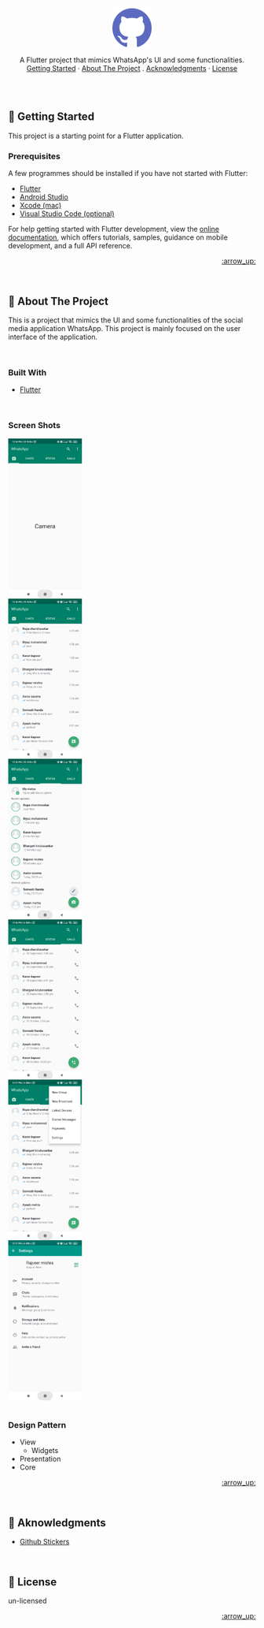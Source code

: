 <div id="top"></div>

<br /><br />

<div align="center">
  <a href="">
    <img src="screenshots/github.png" alt="Logo" width="80" height="80">
  </a>

  
  <p align="center">
    A Flutter project that mimics WhatsApp's UI and some functionalities.
    <br />
    <a href="#getting_started">Getting Started</a>
    ·
    <a href="#about_project">About The Project</a>
    .
    <a href="#acknowledgments">Acknowledgments</a>
    ·
    <a href="#license">License</a>
  </p>
</div>
<br />


<br />
<!-- GETTING STARTED -->
<div id="getting_started"></div>

## :rocket: Getting Started

This project is a starting point for a Flutter application.

### Prerequisites

A few programmes should be installed if you have not started with Flutter:

- [Flutter](https://docs.flutter.dev/get-started/install)
- [Android Studio](https://developer.android.com/studio)
- [Xcode (mac)](https://developer.apple.com/xcode/resources/)
- [Visual Studio Code (optional)](https://code.visualstudio.com/Download)

For help getting started with Flutter development, view the
[online documentation](https://docs.flutter.dev/), which offers tutorials,
samples, guidance on mobile development, and a full API reference.

<p align="right"><a href="#top"> :arrow_up: </a></p>

<br />
<!-- ABOUT THE PROJECT -->
<div id="about_project"></div>

## :blue_book: About The Project

This is a project that mimics the UI and some functionalities of the social media application WhatsApp. This project is mainly focused on the user interface of the application.

<br />

### Built With

- [Flutter](https://docs.flutter.dev/get-started/codelab)


<br />

### Screen Shots

<div style="display:grid">
    <img style="width: 150px" src="screenshots/camera.jpg" alt="camera screen" title="camera screen">
    <img style="width: 150px" src="screenshots/chats.jpg" alt="chat screen" title="chat screen">
    <img style="width: 150px" src="screenshots/status.jpg" alt="status screen" title="status screen">
    <img style="width: 150px" src="screenshots/calls.jpg" alt="calls screen" title="calls screen">
    <img style="width: 150px" src="screenshots/popmenu.jpg" alt="popmenu screen" title="popmenu screen">
    <img style="width: 150px" src="screenshots/setings.jpg" alt="settings screen" title="settings screen">
</div>


<br />

### Design Pattern

- View
  - Widgets
- Presentation
- Core

<p align="right"><a href="#top"> :arrow_up: </a></p>



<br />
<!-- ACKNOWLEDGMENTS -->
<div id="acknowledgments"></div>

## :smiling_face_with_three_hearts: Aknowledgments

- [Github Stickers](https://github.com/ikatyang/emoji-cheat-sheet/blob/master/README.md)



<br />
<!-- LICENSE -->
<div id="license"></div>

## :page_with_curl: License

un-licensed

<p align="right"><a href="#top"> :arrow_up: </a></p>
